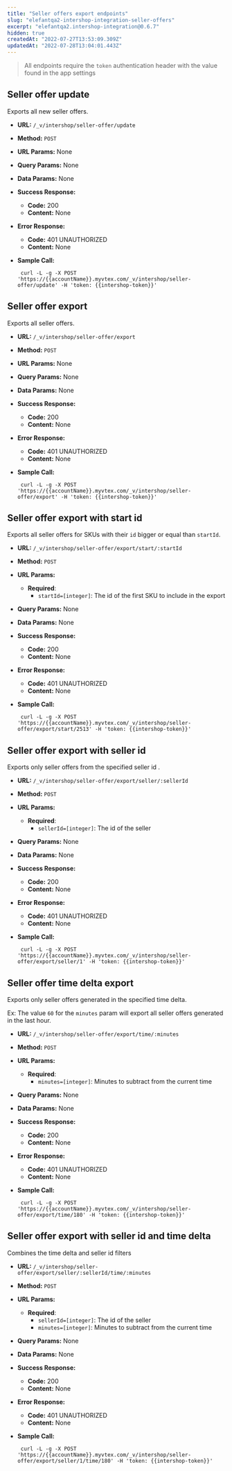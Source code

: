 ```yaml
---
title: "Seller offers export endpoints"
slug: "elefantqa2-intershop-integration-seller-offers"
excerpt: "elefantqa2.intershop-integration@0.6.7"
hidden: true
createdAt: "2022-07-27T13:53:09.309Z"
updatedAt: "2022-07-28T13:04:01.443Z"
---
```

> All endpoints require the `token` authentication header with the value found in the app settings

## Seller offer update
Exports all new seller offers.

* **URL:** `/_v/intershop/seller-offer/update`

* **Method:** `POST`

* **URL Params:** None
* **Query Params:** None
* **Data Params:** None

* **Success Response:**

  * **Code:** 200
  * **Content:** None

* **Error Response:**
  * **Code:** 401 UNAUTHORIZED
  * **Content:** None

* **Sample Call:**
  ```shell
   curl -L -g -X POST 'https://{{accountName}}.myvtex.com/_v/intershop/seller-offer/update' -H 'token: {{intershop-token}}'
  ```


## Seller offer export
Exports all seller offers.

* **URL:** `/_v/intershop/seller-offer/export`

* **Method:** `POST`

* **URL Params:** None
* **Query Params:** None
* **Data Params:** None

* **Success Response:**

  * **Code:** 200
  * **Content:** None

* **Error Response:**
  * **Code:** 401 UNAUTHORIZED
  * **Content:** None

* **Sample Call:**
  ```shell
   curl -L -g -X POST 'https://{{accountName}}.myvtex.com/_v/intershop/seller-offer/export' -H 'token: {{intershop-token}}'
  ```

## Seller offer export with start id
Exports all seller offers for SKUs with their `id` bigger or equal than `startId`.

* **URL:** `/_v/intershop/seller-offer/export/start/:startId`

* **Method:** `POST`

* **URL Params:** 
  * **Required**:
    * `startId=[integer]`: The id of the first SKU to include in the export
* **Query Params:** None
* **Data Params:** None

* **Success Response:**

  * **Code:** 200
  * **Content:** None

* **Error Response:**
  * **Code:** 401 UNAUTHORIZED
  * **Content:** None

* **Sample Call:**
  ```shell
   curl -L -g -X POST 'https://{{accountName}}.myvtex.com/_v/intershop/seller-offer/export/start/2513' -H 'token: {{intershop-token}}'
  ```

## Seller offer export with seller id
Exports only seller offers from the specified seller id .

* **URL:** `/_v/intershop/seller-offer/export/seller/:sellerId`

* **Method:** `POST`

* **URL Params:**
  * **Required**:
    * `sellerId=[integer]`: The id of the seller
* **Query Params:** None
* **Data Params:** None

* **Success Response:**

  * **Code:** 200
  * **Content:** None

* **Error Response:**
  * **Code:** 401 UNAUTHORIZED
  * **Content:** None

* **Sample Call:**
  ```shell
   curl -L -g -X POST 'https://{{accountName}}.myvtex.com/_v/intershop/seller-offer/export/seller/1' -H 'token: {{intershop-token}}'
  ```

## Seller offer time delta export
Exports only seller offers generated in the specified time delta.

Ex: The value `60` for the `minutes` param will export all seller offers generated in the last hour.

* **URL:** `/_v/intershop/seller-offer/export/time/:minutes`

* **Method:** `POST`

* **URL Params:**
  * **Required**:
    * `minutes=[integer]`: Minutes to subtract from the current time
* **Query Params:** None
* **Data Params:** None

* **Success Response:**

  * **Code:** 200
  * **Content:** None

* **Error Response:**
  * **Code:** 401 UNAUTHORIZED
  * **Content:** None

* **Sample Call:**
  ```shell
   curl -L -g -X POST 'https://{{accountName}}.myvtex.com/_v/intershop/seller-offer/export/time/180' -H 'token: {{intershop-token}}'
  ```

## Seller offer export with seller id and time delta
Combines the time delta and seller id filters

* **URL:** `/_v/intershop/seller-offer/export/seller/:sellerId/time/:minutes`

* **Method:** `POST`

* **URL Params:**
  * **Required**:
    * `sellerId=[integer]`: The id of the seller
    * `minutes=[integer]`: Minutes to subtract from the current time
* **Query Params:** None
* **Data Params:** None

* **Success Response:**

  * **Code:** 200
  * **Content:** None

* **Error Response:**
  * **Code:** 401 UNAUTHORIZED
  * **Content:** None

* **Sample Call:**
  ```shell
   curl -L -g -X POST 'https://{{accountName}}.myvtex.com/_v/intershop/seller-offer/export/seller/1/time/180' -H 'token: {{intershop-token}}'
  ```